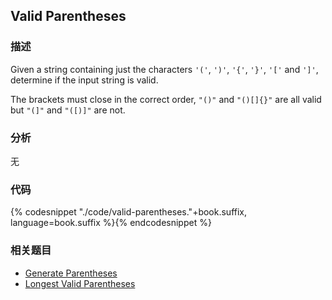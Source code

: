 ## Valid Parentheses


### 描述

Given a string containing just the characters `'('`, `')'`, `'{'`, `'}'`, `'['` and `']'`, determine if the input string is valid.

The brackets must close in the correct order, `"()"` and `"()[]{}"` are all valid but `"(]"` and `"([)]"` are not.


### 分析

无


### 代码

{% codesnippet "./code/valid-parentheses."+book.suffix, language=book.suffix %}{% endcodesnippet %}


### 相关题目


* [Generate Parentheses](generate-parentheses.md)
* [Longest Valid Parentheses](longest-valid-parentheses.md)
